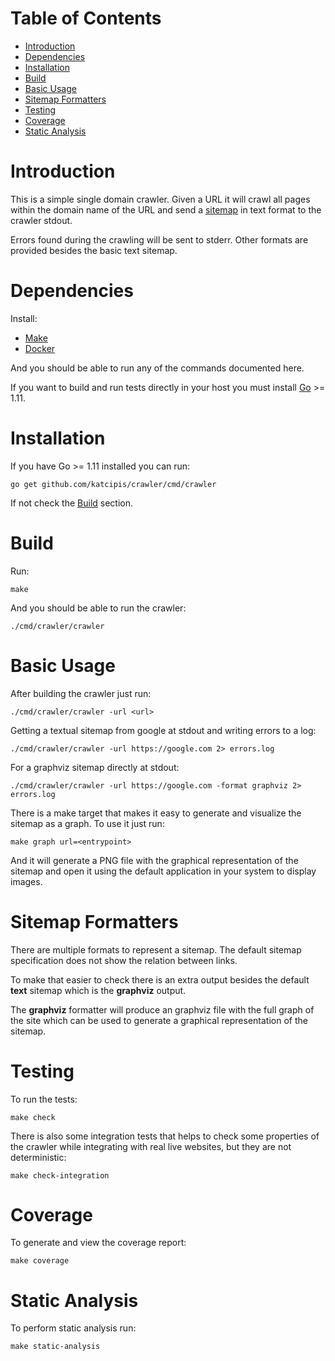 <!-- mdtocstart -->

# Table of Contents

- [Introduction](#introduction)
- [Dependencies](#dependencies)
- [Installation](#installation)
- [Build](#build)
- [Basic Usage](#basic-usage)
- [Sitemap Formatters](#sitemap-formatters)
- [Testing](#testing)
- [Coverage](#coverage)
- [Static Analysis](#static-analysis)

<!-- mdtocend -->

# Introduction

This is a simple single domain crawler.
Given a URL it will crawl all pages within the domain name of the URL
and send a [sitemap](https://www.sitemaps.org/protocol.html)
in text format to the crawler stdout.

Errors found during the crawling will be sent to stderr.
Other formats are provided besides the basic text sitemap.


# Dependencies

Install:

* [Make](https://www.gnu.org/software/make/)
* [Docker](https://www.docker.com/)

And you should be able to run any of the commands documented here.

If you want to build and run tests directly in your host you
must install [Go](https://golang.org/) >= 1.11.


# Installation

If you have Go >= 1.11 installed you can run:

```
go get github.com/katcipis/crawler/cmd/crawler
```

If not check the [Build](#build) section.


# Build

Run:

```
make
```

And you should be able to run the crawler:

```
./cmd/crawler/crawler
```


# Basic Usage

After building the crawler just run:

```
./cmd/crawler/crawler -url <url>
```

Getting a textual sitemap from google at stdout and writing
errors to a log:

```
./cmd/crawler/crawler -url https://google.com 2> errors.log
```

For a graphviz sitemap directly at stdout:

```
./cmd/crawler/crawler -url https://google.com -format graphviz 2> errors.log
```

There is a make target that makes it easy to generate and visualize
the sitemap as a graph. To use it just run:

```
make graph url=<entrypoint>
```

And it will generate a PNG file with the graphical representation
of the sitemap and open it using the default application in your
system to display images.


# Sitemap Formatters

There are multiple formats to represent a sitemap. The default
sitemap specification does not show the relation between links.

To make that easier to check there is an extra output besides
the default **text** sitemap which is the **graphviz** output.

The **graphviz** formatter will produce an graphviz file with
the full graph of the site which can be used to generate
a graphical representation of the sitemap.


# Testing

To run the tests:

```
make check
```

There is also some integration tests that helps to check some
properties of the crawler while integrating with real live
websites, but they are not deterministic:

```
make check-integration
```

# Coverage

To generate and view the coverage report:

```
make coverage
```

# Static Analysis

To perform static analysis run:

```
make static-analysis
```
